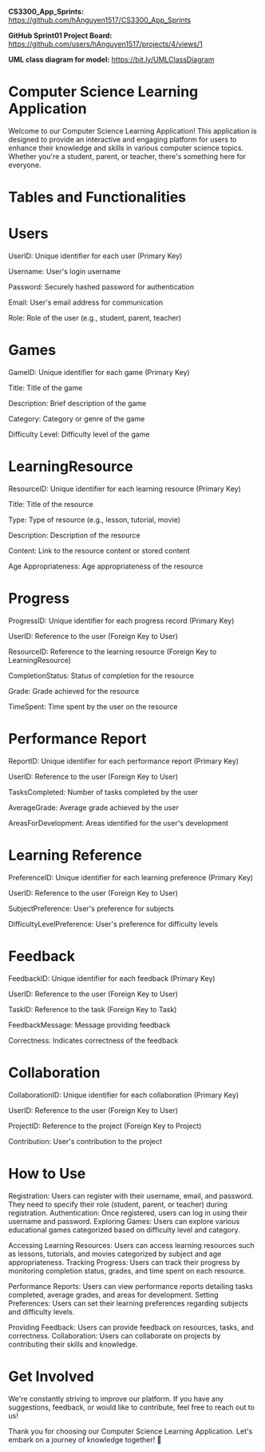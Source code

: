**CS3300_App_Sprints:**  https://github.com/hAnguyen1517/CS3300_App_Sprints 

**GitHub Sprint01 Project Board:** https://github.com/users/hAnguyen1517/projects/4/views/1

**UML class diagram for model:** https://bit.ly/UMLClassDiagram 

# Computer Science Learning Application

Welcome to our Computer Science Learning Application! This application is designed to provide an interactive and engaging platform for users to enhance their knowledge and skills in various computer science topics. Whether you're a student, parent, or teacher, there's something here for everyone.

#  Tables and Functionalities
# Users
UserID: Unique identifier for each user (Primary Key)

Username: User's login username

Password: Securely hashed password for authentication

Email: User's email address for communication

Role: Role of the user (e.g., student, parent, teacher)

# Games
GameID: Unique identifier for each game (Primary Key)

Title: Title of the game

Description: Brief description of the game

Category: Category or genre of the game

Difficulty Level: Difficulty level of the game

# LearningResource
ResourceID: Unique identifier for each learning resource (Primary Key)

Title: Title of the resource

Type: Type of resource (e.g., lesson, tutorial, movie)

Description: Description of the resource

Content: Link to the resource content or stored content

Age Appropriateness: Age appropriateness of the resource

# Progress
ProgressID: Unique identifier for each progress record (Primary Key)

UserID: Reference to the user (Foreign Key to User)

ResourceID: Reference to the learning resource (Foreign Key to LearningResource)

CompletionStatus: Status of completion for the resource

Grade: Grade achieved for the resource

TimeSpent: Time spent by the user on the resource

# Performance Report
ReportID: Unique identifier for each performance report (Primary Key)

UserID: Reference to the user (Foreign Key to User)

TasksCompleted: Number of tasks completed by the user

AverageGrade: Average grade achieved by the user

AreasForDevelopment: Areas identified for the user's development

# Learning Reference
PreferenceID: Unique identifier for each learning preference (Primary Key)

UserID: Reference to the user (Foreign Key to User)

SubjectPreference: User's preference for subjects

DifficultyLevelPreference: User's preference for difficulty levels

# Feedback
FeedbackID: Unique identifier for each feedback (Primary Key)

UserID: Reference to the user (Foreign Key to User)

TaskID: Reference to the task (Foreign Key to Task)

FeedbackMessage: Message providing feedback

Correctness: Indicates correctness of the feedback

# Collaboration
CollaborationID: Unique identifier for each collaboration (Primary Key)

UserID: Reference to the user (Foreign Key to User)

ProjectID: Reference to the project (Foreign Key to Project)

Contribution: User's contribution to the project

# How to Use
Registration: Users can register with their username, email, and password. They need to specify their role (student, parent, or teacher) during registration.
Authentication: Once registered, users can log in using their username and password.
Exploring Games: Users can explore various educational games categorized based on difficulty level and category.

Accessing Learning Resources: Users can access learning resources such as lessons, tutorials, and movies categorized by subject and age appropriateness.
Tracking Progress: Users can track their progress by monitoring completion status, grades, and time spent on each resource.

Performance Reports: Users can view performance reports detailing tasks completed, average grades, and areas for development.
Setting Preferences: Users can set their learning preferences regarding subjects and difficulty levels.

Providing Feedback: Users can provide feedback on resources, tasks, and correctness.
Collaboration: Users can collaborate on projects by contributing their skills and knowledge.

# Get Involved
We're constantly striving to improve our platform. If you have any suggestions, feedback, or would like to contribute, feel free to reach out to us!

Thank you for choosing our Computer Science Learning Application. Let's embark on a journey of knowledge together! 🚀

